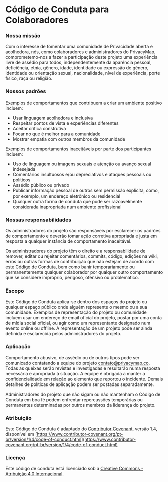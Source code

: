 # Código de Conduta para Colaboradores

### Nossa missão

Com o interesse de fomentar uma comunidade de Privacidade aberta e acolhedora, nós, como colaboradores e administradores do PrivacyMap, comprometemo-nos a fazer a participação deste projeto uma experiência livre de assédio para todos, independentemente da aparência pessoal, deficiência, etnia, gênero, idade, identidade ou expressão de gênero, identidade ou orientação sexual, nacionalidade, nível de experiência, porte físico, raça ou religião.

### Nossos padrões <a id="nossos-padr&#xF5;es"></a>

Exemplos de comportamentos que contribuem a criar um ambiente positivo incluem:

* Usar linguagem acolhedora e inclusiva
* Respeitar pontos de vista e experiências diferentes
* Aceitar crítica construtiva
* Focar no que é melhor para a comunidade
* Mostrar empatia com outros membros da comunidade

Exemplos de comportamentos inaceitáveis por parte dos participantes incluem:

* Uso de linguagem ou imagens sexuais e atenção ou avanço sexual indesejada
* Comentários insultuosos e/ou depreciativos e ataques pessoais ou políticos
* Assédio público ou privado
* Publicar informação pessoal de outros sem permissão explícita, como, por exemplo, um endereço eletrônico ou residencial
* Qualquer outra forma de conduta que pode ser razoavelmente considerada inapropriada num ambiente profissional

### Nossas responsabilidades <a id="nossas-responsibilidades"></a>

Os administradores do projeto são responsáveis por esclarecer os padrões de comportamento e deverão tomar ação corretiva apropriada e justa em resposta a qualquer instância de comportamento inaceitável.

Os administradores do projeto têm o direito e a responsabilidade de remover, editar ou rejeitar comentários, commits, código, edições na wiki, erros ou outras formas de contribuição que não estejam de acordo com este Código de Conduta, bem como banir temporariamente ou permanentemente qualquer colaborador por qualquer outro comportamento que se considere impróprio, perigoso, ofensivo ou problemático.

### Escopo <a id="escopo"></a>

Este Código de Conduta aplica-se dentro dos espaços do projeto ou qualquer espaço público onde alguém represente o mesmo ou a sua comunidade. Exemplos de representação do projeto ou comunidade incluem usar um endereço de email oficial do projeto, postar por uma conta de mídia social oficial, ou agir como um representante designado num evento online ou offline. A representação de um projeto pode ser ainda definida e esclarecida pelos administradores do projeto.

### Aplicação <a id="aplica&#xE7;&#xE3;o"></a>

Comportamento abusivo, de assédio ou de outros tipos pode ser comunicado contatando a equipe do projeto contato@privacymap.co. Todas as queixas serão revistas e investigadas e resultarão numa resposta necessária e apropriada à situação. A equipe é obrigada a manter a confidencialidade em relação ao elemento que reportou o incidente. Demais detalhes de políticas de aplicação podem ser postadas separadamente.

Administradores do projeto que não sigam ou não mantenham o Código de Conduta em boa fé podem enfrentar repercussões temporárias ou permanentes determinadas por outros membros da liderança do projeto.

### Atribuição <a id="atribui&#xE7;&#xE3;o"></a>

Este Código de Conduta é adaptado do [Contributor Covenant](https://www.contributor-covenant.org), versão 1.4, disponível em [https://www.contributor-covenant.org/pt-br/version/1/4/code-of-conduct.html](https://www.contributor-covenant.org/pt-br/version/1/4/code-of-conduct.html)

### Licença <a id="atribui&#xE7;&#xE3;o"></a>

Este código de conduta está licenciado sob a [Creative Commons - Atribuição 4.0 Internacional](http://creativecommons.org/licenses/by/4.0/).

